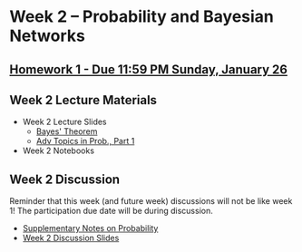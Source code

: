 # Week 2 – Probability and Bayesian Networks

## [Homework 1 - Due 11:59 PM Sunday, January 26](https://github.com/ucsd-cse150a-w25/hw1)

## Week 2 Lecture Materials

- Week 2 Lecture Slides
  - [Bayes' Theorem](https://drive.google.com/file/d/1j2C60MW0au1z6uCwX-2VD4yAjKo-UbDB/view?usp=sharing)
  - [Adv Topics in Prob., Part 1](https://drive.google.com/file/d/1c7KQ90XO69HU-Uhm-BjhZCLfkDtNyYTq/view?usp=sharing)
- Week 2 Notebooks

## Week 2 Discussion

Reminder that this week (and future week) discussions will not be like week 1!
The participation due date will be during discussion.

- [Supplementary Notes on Probability](https://drive.google.com/file/d/1v0eUQrGOtc_1xlUz3PV1Xjyj6Yg36_53/view?usp=drive_link)
- [Week 2 Discussion Slides](https://drive.google.com/file/d/1YJrfNfi2LFQd1DQT19c52jOFlnxgeOgs/view?usp=sharing)
